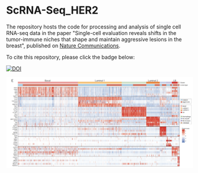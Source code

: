 # ScRNA-Seq_HER2

The repository hosts the code for processing and analysis of single cell RNA-seq data in the paper "Single-cell evaluation reveals shifts in the tumor-immune niches that shape and maintain aggressive lesions in the breast", published on [Nature Communications](https://www.nature.com/articles/s41467-021-25240-z). 

To cite this repository, please click the badge below:

[![DOI](https://zenodo.org/badge/DOI/10.5281/zenodo.5129249.svg)](https://doi.org/10.5281/zenodo.5129249)

![Heatmap](manuscript_heatmap.png)
